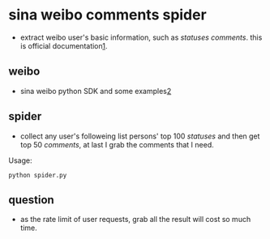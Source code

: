 sina weibo comments spider
===========

+ extract weibo user's basic information, such as _statuses_ _comments_.
this is official documentation[1].


weibo
------------------

+ sina weibo python SDK and some examples[2]


spider
--------------------

+ collect any user's followeing list persons' top 100 _statuses_ and then get top 50 _comments_, at last I grab the comments that I need.

Usage:

    python spider.py


question
---------------

+ as the rate limit of user requests, grab all the result will cost so much time.





[1]: http://open.weibo.com/wiki/API%E6%96%87%E6%A1%A3_V2
[2]: http://code.google.com/p/sinaweibopy/wiki/OAuth2

